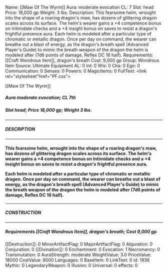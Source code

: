 Name: [[Maw Of The Wyrm]]
Aura: moderate evocation
CL: 7
Slot: head
Price: 18,000 gp
Weight: 3 lbs.
Description: This fearsome helm, wrought into the shape of a roaring dragon's maw, has dozens of glittering dragon scales across its surface. The helm's wearer gains a +4 competence bonus on Intimidate checks and a +4 insight bonus on saves to resist a dragon's frightful presence aura. Each helm is modeled after a particular type of chromatic or metallic dragon. Once per day on command, the wearer can breathe out a blast of energy, as the dragon's breath spell (Advanced Player's Guide) to mimic the breath weapon of the dragon the helm is modeled after (7d6 points of damage, Reflex DC 16 half).
Requirements: [[Craft Wondrous Item]], dragon's breath
Cost: 9,000 gp
Group: Wondrous Item
Source: Ultimate Equipment
AL: 0
Int: 0
Wis: 0
Cha: 0
Ego: 0
Communication: 0
Senses: 0
Powers: 0
MagicItems: 0
FullText: <link rel="stylesheet"href="PF.css"><div class="heading"><p class="alignleft">[[Maw Of The Wyrm]]</p><div style="clear: both;"></div></div><div><h5><b>Aura </b>moderate evocation; <b>CL </b>7th</h5><h5><b>Slot </b>head; <b>Price </b>18,000 gp; <b>Weight </b>3 lbs.</h5></div><hr/><div><h5><b>DESCRIPTION</b></h5></div><hr/><div><h4><p>This fearsome helm, wrought into the shape of a roaring dragon's maw, has dozens of glittering dragon scales across its surface. The helm's wearer gains a +4 competence bonus on Intimidate checks and a +4 insight bonus on saves to resist a dragon's frightful presence aura. </p><p>Each helm is modeled after a particular type of chromatic or metallic dragon. Once per day on command, the wearer can breathe out a blast of energy, as the dragon's breath spell (Advanced Player's Guide) to mimic the breath weapon of the dragon the helm is modeled after (7d6 points of damage, Reflex DC 16 half).</p></h4></div><hr/><div><h5><b>CONSTRUCTION</b></h5></div><hr/><div><h5><b>Requirements </b>[[Craft Wondrous Item]], <i>dragon's breath</i>; <b>Cost </b>9,000 gp</h5></div>
[[Destruction]]: 0
MinorArtifactFlag: 0
MajorArtifactFlag: 0
Abjuration: 0
Conjuration: 0
[[Divination]]: 0
Enchantment: 0
Evocation: 1
Necromancy: 0
Transmutation: 0
AuraStrength: moderate
WeightValue: 3.0
PriceValue: 18000
CostValue: 9000
Languages: 0
BaseItem: 0
LinkText: 0
id: 1936
Mythic: 0
LegendaryWeapon: 0
Illusion: 0
Universal: 0
effects: 0
